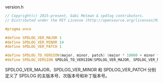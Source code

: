 version.h

```c++
// Copyright(c) 2015-present, Gabi Melman & spdlog contributors.
// Distributed under the MIT License (http://opensource.org/licenses/MIT)

#pragma once

#define SPDLOG_VER_MAJOR 1
#define SPDLOG_VER_MINOR 14
#define SPDLOG_VER_PATCH 1

#define SPDLOG_TO_VERSION(major, minor, patch) (major * 10000 + minor * 100 + patch)
#define SPDLOG_VERSION SPDLOG_TO_VERSION(SPDLOG_VER_MAJOR, SPDLOG_VER_MINOR, SPDLOG_VER_PATCH)
```

SPDLOG_VER_MAJOR、SPDLOG_VER_MINOR 和 SPDLOG_VER_PATCH 分别定义了 SPDLOG 的主版本号、次版本号和补丁版本号。

